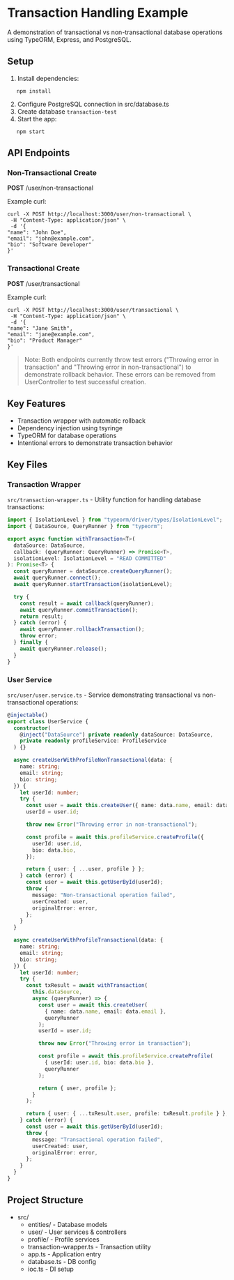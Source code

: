 # Transaction Handling Example

A demonstration of transactional vs non-transactional database operations using TypeORM, Express, and PostgreSQL.

## Setup

1. Install dependencies:

```
   npm install
```

2. Configure PostgreSQL connection in src/database.ts
3. Create database `transaction-test`
4. Start the app:

```
   npm start
```

## API Endpoints

### Non-Transactional Create

**POST** /user/non-transactional

Example curl:

```
curl -X POST http://localhost:3000/user/non-transactional \
 -H "Content-Type: application/json" \
 -d '{
"name": "John Doe",
"email": "john@example.com",
"bio": "Software Developer"
}'
```

### Transactional Create

**POST** /user/transactional

Example curl:

```
curl -X POST http://localhost:3000/user/transactional \
 -H "Content-Type: application/json" \
 -d '{
"name": "Jane Smith",
"email": "jane@example.com",
"bio": "Product Manager"
}'
```

> Note: Both endpoints currently throw test errors ("Throwing error in transaction" and "Throwing error in non-transactional") to demonstrate rollback behavior. These errors can be removed from UserController to test successful creation.

## Key Features

- Transaction wrapper with automatic rollback
- Dependency injection using tsyringe
- TypeORM for database operations
- Intentional errors to demonstrate transaction behavior



## Key Files

### Transaction Wrapper

`src/transaction-wrapper.ts` - Utility function for handling database transactions:

```typescript
import { IsolationLevel } from "typeorm/driver/types/IsolationLevel";
import { DataSource, QueryRunner } from "typeorm";

export async function withTransaction<T>(
  dataSource: DataSource,
  callback: (queryRunner: QueryRunner) => Promise<T>,
  isolationLevel: IsolationLevel = "READ COMMITTED"
): Promise<T> {
  const queryRunner = dataSource.createQueryRunner();
  await queryRunner.connect();
  await queryRunner.startTransaction(isolationLevel);

  try {
    const result = await callback(queryRunner);
    await queryRunner.commitTransaction();
    return result;
  } catch (error) {
    await queryRunner.rollbackTransaction();
    throw error;
  } finally {
    await queryRunner.release();
  }
}
```

### User Service

`src/user/user.service.ts` - Service demonstrating transactional vs non-transactional operations:

```typescript
@injectable()
export class UserService {
  constructor(
    @inject("DataSource") private readonly dataSource: DataSource,
    private readonly profileService: ProfileService
  ) {}

  async createUserWithProfileNonTransactional(data: {
    name: string;
    email: string;
    bio: string;
  }) {
    let userId: number;
    try {
      const user = await this.createUser({ name: data.name, email: data.email });
      userId = user.id;

      throw new Error("Throwing error in non-transactional");

      const profile = await this.profileService.createProfile({
        userId: user.id,
        bio: data.bio,
      });

      return { user: { ...user, profile } };
    } catch (error) {
      const user = await this.getUserById(userId);
      throw {
        message: "Non-transactional operation failed",
        userCreated: user,
        originalError: error,
      };
    }
  }

  async createUserWithProfileTransactional(data: {
    name: string;
    email: string;
    bio: string;
  }) {
    let userId: number;
    try {
      const txResult = await withTransaction(
        this.dataSource,
        async (queryRunner) => {
          const user = await this.createUser(
            { name: data.name, email: data.email },
            queryRunner
          );
          userId = user.id;

          throw new Error("Throwing error in transaction");

          const profile = await this.profileService.createProfile(
            { userId: user.id, bio: data.bio },
            queryRunner
          );

          return { user, profile };
        }
      );

      return { user: { ...txResult.user, profile: txResult.profile } };
    } catch (error) {
      const user = await this.getUserById(userId);
      throw {
        message: "Transactional operation failed",
        userCreated: user,
        originalError: error,
      };
    }
  }
}
```

## Project Structure

- src/
  - entities/ - Database models
  - user/ - User services & controllers
  - profile/ - Profile services
  - transaction-wrapper.ts - Transaction utility
  - app.ts - Application entry
  - database.ts - DB config
  - ioc.ts - DI setup